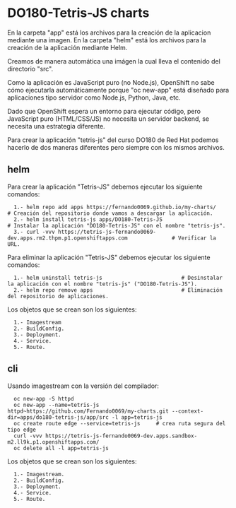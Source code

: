 # DO180-Tetris-JS charts

En la carpeta "app" está los archivos para la creación de la aplicacion mediante una imagen.
En la carpeta "helm" está los archivos para la creación de la aplicación mediante Helm.

Creamos de manera automática una imágen la cual lleva el contenido del directorio "src".

Como la aplicación es JavaScript puro (no Node.js), OpenShift no sabe cómo ejecutarla automáticamente porque "oc new-app" está diseñado para aplicaciones tipo servidor como Node.js, Python, Java, etc.

Dado que OpenShift espera un entorno para ejecutar código, pero JavaScript puro (HTML/CSS/JS) no necesita un servidor backend, se necesita una estrategia diferente.

Para crear la aplicación "tetris-js" del curso DO180 de Red Hat podemos hacerlo de dos maneras diferentes pero siempre con los mismos archivos.


## helm

Para crear la aplicación "Tetris-JS" debemos ejecutar los siguiente comandos:
```
  1.- helm repo add apps https://fernando0069.github.io/my-charts/                                 # Creación del repositorio donde vamos a descargar la aplicación.
  2.- helm install tetris-js apps/DO180-Tetris-JS                                                  # Instalar la aplicación "DO180-Tetris-JS" con el nombre "tetris-js".
  3.- curl -vvv https://tetris-js-fernando0069-dev.apps.rm2.thpm.p1.openshiftapps.com              # Verificar la URL. 
```

Para eliminar la aplicación "Tetris-JS" debemos ejecutar los siguiente comandos:
```
  1.- helm uninstall tetris-js                         # Desinstalar la aplicación con el nombre "tetris-js" ("DO180-Tetris-JS").
  2.- helm repo remove apps                            # Eliminación del repositorio de aplicaciones.
```

Los objetos que se crean son los siguientes:
```
  1.- Imagestream
  2.- BuildConfig.
  3.- Deployment.
  4.- Service.
  5.- Route.
```


## cli

Usando imagestream con la versión del compilador:
```
  oc new-app -S httpd
  oc new-app --name=tetris-js httpd~https://github.com/Fernando0069/my-charts.git --context-dir=apps/do180-tetris-js/app/src -l app=tetris-js
  oc create route edge --service=tetris-js     # crea ruta segura del tipo edge
  curl -vvv https://tetris-js-fernando0069-dev.apps.sandbox-m2.ll9k.p1.openshiftapps.com/
  oc delete all -l app=tetris-js
```

Los objetos que se crean son los siguientes:
```
  1.- Imagestream.
  2.- BuildConfig.
  3.- Deployment.
  4.- Service.
  5.- Route.
```
